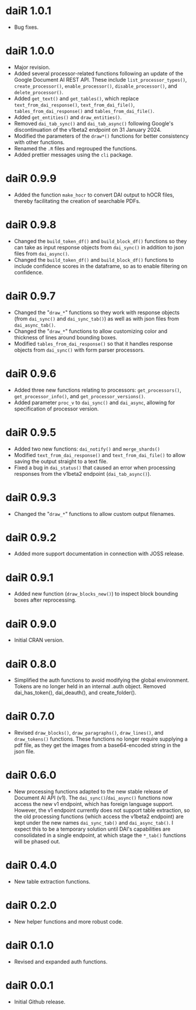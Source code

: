 # daiR 1.0.1
- Bug fixes.

# daiR 1.0.0
- Major revision.
- Added several processor-related functions following an update of the Google Document AI REST API. These include `list_processor_types()`, `create_processor()`, `enable_processor()`, `disable_processor()`, and `delete_processor()`.
- Added `get_text()` and `get_tables()`, which replace `text_from_dai_response()`, `text_from_dai_file()`, `tables_from_dai_response()` and `tables_from_dai_file()`.
- Added `get_entities()` and `draw_entities()`.
- Removed `dai_tab_sync()` and `dai_tab_async()` following Google's discontinuation of the v1beta2 endpoint on 31 January 2024.
- Modified the parameters of the `draw*()` functions for better consistency with other functions.
- Renamed the `.R` files and regrouped the functions.
- Added prettier messages using the `cli` package.

# daiR 0.9.9
- Added the function `make_hocr` to convert DAI output to hOCR files, thereby facilitating the creation of searchable PDFs. 

# daiR 0.9.8
- Changed the `build_token_df()` and `build_block_df()` functions so they can take as input response objects from `dai_sync()` in addition to json files from `dai_async()`. 
- Changed the `build_token_df()` and `build_block_df()` functions to include confidence scores in the dataframe, so as to enable filtering on confidence.

# daiR 0.9.7
- Changed the "`draw_*`" functions so they work with response objects (from `dai_sync()` and `dai_sync_tab()`) as well as with json files from `dai_async_tab()`.
- Changed the "`draw_*`" functions to allow customizing color and thickness of lines around bounding boxes.
- Modified `tables_from_dai_response()` so that it handles response objects from `dai_sync()` with form parser processors.

# daiR 0.9.6
- Added three new functions relating to processors: `get_processors()`, `get_processor_info()`, and `get_processor_versions()`. 
- Added parameter `proc_v` to `dai_sync()` and `dai_async`, allowing for specification of processor version.

# daiR 0.9.5

- Added two new functions: `dai_notify()` and `merge_shards()`
- Modified `text_from_dai_response()` and `text_from_dai_file()` to allow saving the output straight to a text file. 
- Fixed a bug in `dai_status()` that caused an error when processing responses from the v1beta2 endpoint (`dai_tab_async()`).  

# daiR 0.9.3

- Changed the "`draw_*`" functions to allow custom output filenames. 

# daiR 0.9.2

- Added more support documentation in connection with JOSS release.

# daiR 0.9.1

- Added new function (`draw_blocks_new()`) to inspect block bounding boxes after reprocessing.

# daiR 0.9.0 

- Initial CRAN version.

# daiR 0.8.0 

- Simplified the auth functions to avoid modifying the global environment. Tokens are no longer held in an internal .auth object. Removed dai_has_token(), dai_deauth(), and create_folder().  

# daiR 0.7.0

- Revised `draw_blocks()`, `draw_paragraphs()`, `draw_lines()`, and `draw_tokens()` functions. These functions no longer require supplying a pdf file, as they get the images from a base64-encoded string in the json file. 

# daiR 0.6.0

- New processing functions adapted to the new stable release of Document AI API (v1). The `dai_sync()`/`dai_async()` functions now access the new v1 endpoint, which has foreign language support. However, the v1 endpoint currently does not support table extraction, so the old processing functions (which access the v1beta2 endpoint) are kept under the new names `dai_sync_tab()` and `dai_async_tab()`. I expect this to be a temporary solution until DAI's capabilities are consolidated in a single endpoint, at which stage the `*_tab()` functions will be phased out.

# daiR 0.4.0

- New table extraction functions. 

# daiR 0.2.0

- New helper functions and more robust code.

# daiR 0.1.0

- Revised and expanded auth functions.

# daiR 0.0.1

- Initial Github release.

